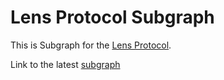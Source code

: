 # Lens Protocol Subgraph

This is Subgraph for the [Lens Protocol](https://lens.xyz/).

Link to the latest [subgraph](https://api.thegraph.com/subgraphs/name/nazeeh21/lens-protocol-matic)
